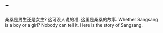 # -
桑桑是男生还是女生? 这可没人说的准. 这里是桑桑的故事.
Whether Sangsang is a boy or a girl? Nobody can tell it.
Here is the story of Sangsang.

